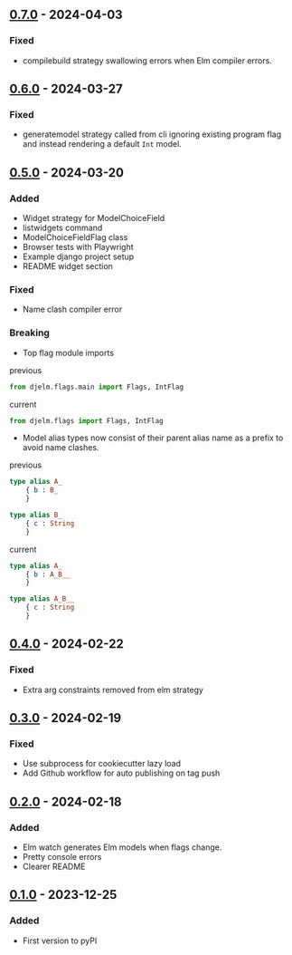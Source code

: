 ## [0.7.0] - 2024-04-03

### Fixed

- compilebuild strategy swallowing errors when Elm compiler errors.

## [0.6.0] - 2024-03-27

### Fixed

- generatemodel strategy called from cli ignoring existing program flag
  and instead rendering a default `Int` model.

## [0.5.0] - 2024-03-20

### Added

- Widget strategy for ModelChoiceField
- listwidgets command
- ModelChoiceFieldFlag class
- Browser tests with Playwright
- Example django project setup
- README widget section

### Fixed

- Name clash compiler error

### Breaking

- Top flag module imports

previous

```python
from djelm.flags.main import Flags, IntFlag
```

current

```python
from djelm.flags import Flags, IntFlag
```

- Model alias types now consist of their parent alias name as a prefix
  to avoid name clashes.

previous

```elm
type alias A_
    { b : B_
    }

type alias B_
    { c : String
    }
```

current

```elm
type alias A_
    { b : A_B__
    }

type alias A_B__
    { c : String
    }
```

## [0.4.0] - 2024-02-22

### Fixed

- Extra arg constraints removed from elm strategy

## [0.3.0] - 2024-02-19

### Fixed

- Use subprocess for cookiecutter lazy load
- Add Github workflow for auto publishing on tag push

## [0.2.0] - 2024-02-18

### Added

- Elm watch generates Elm models when flags change.
- Pretty console errors
- Clearer README

## [0.1.0] - 2023-12-25

### Added

- First version to pyPI

[0.7.0]: https://github.com/Confidenceman02/django-elm/releases/0.6.0...0.7.0
[0.6.0]: https://github.com/Confidenceman02/django-elm/releases/0.5.0...0.6.0
[0.5.0]: https://github.com/Confidenceman02/django-elm/releases/0.4.0...0.5.0
[0.4.0]: https://github.com/Confidenceman02/django-elm/releases/0.3.0...0.4.0
[0.3.0]: https://github.com/Confidenceman02/django-elm/releases/0.2.0...0.3.0
[0.2.0]: https://github.com/Confidenceman02/django-elm/releases/0.1.0...0.2.0
[0.1.0]: https://github.com/Confidenceman02/django-elm/releases/0.1.0
